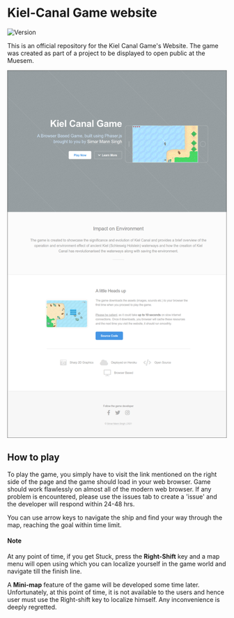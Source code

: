 # Kiel-Canal Game website

![Version](https://img.shields.io/badge/version-1.0-brightgreen)


This is an official repository for the Kiel Canal Game's Website. The game was created as part of a project to be displayed to open public at the Muesem.

![KielCanal Website](https://github.com/simarmannsingh/kielcanalwebsite/blob/master/images/Kielcanalwebsite.png)


## How to play

To play the game, you simply have to visit the link mentioned on the right side of the page and the game should load in your web browser. Game should work flawlessly on almost all of the modern web browser. If any problem is encountered, please use the issues tab to create a 'issue' and the developer will respond within 24-48 hrs.

You can use arrow keys to navigate the ship and find your way through the map, reaching the goal within time limit.

#### Note

At any point of time, if you get Stuck, press the **Right-Shift** key and a map menu will open using which you can localize yourself in the game world and navigate till the finish line.

A **Mini-map** feature of the game will be developed some time later. Unfortunately, at this point of time, it is not available to the users and hence user must use the Right-shift key to localize himself. Any inconvenience is deeply regretted.